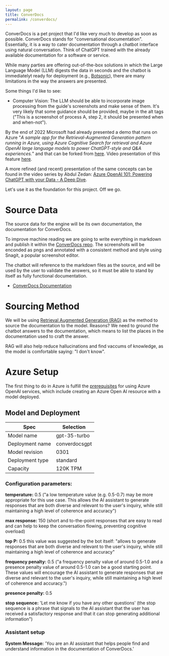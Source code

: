 ```yaml
---
layout: page
title: ConverDocs
permalink: /converdocs/
---
```


ConverDocs is a pet project that I'd like very much to develop as soon as possible.
ConverDocs stands for "conversational documentation". Essentially, it is a way to cater documentation through a chatbot interface using natural conversation. Think of ChatGPT trained with the already available documentation for a software or service.  

While many parties are offering out-of-the-box solutions in which the Large Language Model (LLM) digests the data in seconds and the chatbot is immediatelyt ready for deployment (e.g., [Botsonic](https://writesonic.com/botsonic)), there are many limitations in the way the answers are presented.

Some things I'd like to see:

- Computer Vision: The LLM should be able to incorporate image processing from the guide's screenshots and make sense of them. It's very likely that some guidance should be provided, maybe in the alt tags ("This is a screenshot of process A, step 2, it should be presented when and when-not").

By the end of 2022 Microsoft had already presented a demo that runs on Azure "_A sample app for the Retrieval-Augmented Generation pattern running in Azure, using Azure Cognitive Search for retrieval and Azure OpenAI large language models to power ChatGPT-style and Q&A experiences._" and that can be forked from [here](https://github.com/Azure-Samples/azure-search-openai-demo). Video presentation of this feature [here](https://www.youtube.com/watch?v=3t3qZu1Dy1k). 

A more refined (and recent) presentation of the same concepts can be found in the video series by Abdul Zedan: [Azure OpenAI 101: Powering ChatGPT with your Data - A Deep Dive](https://youtu.be/Z6fk1gZjDNg?si=wDsaVZILFFpX_PXU). 

Let's use it as the foundation for this project. Off we go.

# Source Data
The source data for the engine will be its own documentation, the documentation for ConverDocs. 

To improve machine reading we are going to write everything in markdown and publish it within the [ConverDocs repo](https://github.com/jose-salgado81/converdocs.git). The screenshots will be enconded as pngs and annotated with a consistent method and style using Snagit, a popular screenshot editor.

The chatbot will reference to the markdown files as the source, and will be used by the user to validate the answers, so it must be able to stand by itself as fully functional documentation.

- [ConverDocs Documentation](https://github.com/jose-salgado81/converdocs/blob/main/document1.md)

# Sourcing Method

We will be using [Retrieval Augmented Generation (RAG)](https://research.ibm.com/blog/retrieval-augmented-generation-RAG) as the method to source the documentation to the model. Reasons? We need to ground the chatbot answers to the documentation, which means to list the places in the documentation used to craft the answer.

RAG will also help reduce hallucinations and find vaccums of knowledge, as the model is comfortable saying: "I don't know".

# Azure Setup
The first thing to do in Azure is fulfill the [prerequisites](https://learn.microsoft.com/en-us/azure/ai-services/openai/quickstart?pivots=programming-language-studio&tabs=command-line#prerequisites) for using Azure OpenAI services, which include creating an Azure Open AI resource with a model deployed. 

## Model and Deployment
| Spec           | Selection       |
| -------------- | --------------- |
| Model name     | gpt-35-turbo    |
| Deployment name| converdocsgpt   |
| Model revision | 0301            |
| Deployment type| standard        |
| Capacity       | 120K TPM        |


### Configuration parameters:
**temperature:** 0.5 ("a low temperature value (e.g. 0.5-0.7) may be more appropriate for this use case. This allows the AI assistant to generate responses that are both diverse and relevant to the user's inquiry, while still maintaining a high level of coherence and accuracy")

**max response:** 150 (short and to-the-point responses that are easy to read and can help to keep the conversation flowing, preventing cognitive overload)

**top P:** 0.5 this value was suggested by the bot itself: "allows to generate responses that are both diverse and relevant to the user's inquiry, while still maintaining a high level of coherence and accuracy"

**frequency penalty:** 0.5 ("a frequency penalty value of around 0.5-1.0 and a presence penalty value of around 0.5-1.0 can be a good starting point. These values will encourage the AI assistant to generate responses that are diverse and relevant to the user's inquiry, while still maintaining a high level of coherence and accuracy.")

**presence penalty:** 0.5

**stop sequence:** 'Let me know if you have any other questions' (the stop sequence is a phrase that signals to the AI assistant that the user has received a satisfactory response and that it can stop generating additional information")

### Assistant setup
**System Message:** 'You are an AI assistant that helps people find and understand information in the documentation of ConverDocs.'


